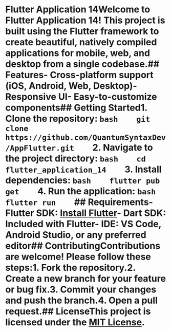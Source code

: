 # Flutter Application 14Welcome to **Flutter Application 14**! This project is built using the Flutter framework to create beautiful, natively compiled applications for mobile, web, and desktop from a single codebase.## Features- Cross-platform support (iOS, Android, Web, Desktop)- Responsive UI- Easy-to-customize components## Getting Started1. **Clone the repository**:    ```bash    git clone https://github.com/QuantumSyntaxDev/AppFlutter.git    ```2. **Navigate to the project directory**:    ```bash    cd flutter_application_14    ```3. **Install dependencies**:    ```bash    flutter pub get    ```4. **Run the application**:    ```bash    flutter run    ```## Requirements- Flutter SDK: [Install Flutter](https://flutter.dev/docs/get-started/install)- Dart SDK: Included with Flutter- IDE: VS Code, Android Studio, or any preferred editor## ContributingContributions are welcome! Please follow these steps:1. Fork the repository.2. Create a new branch for your feature or bug fix.3. Commit your changes and push the branch.4. Open a pull request.## LicenseThis project is licensed under the [MIT License](LICENSE).
